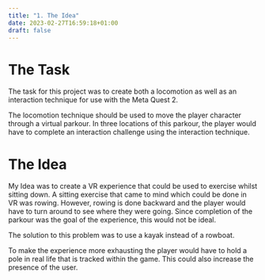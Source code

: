 ```yaml
---
title: "1. The Idea"
date: 2023-02-27T16:59:18+01:00
draft: false
---
```


# The Task
The task for this project was to create both a locomotion as well as an interaction technique for use with the Meta Quest 2.

The locomotion technique should be used to move the player character through a virtual parkour.
In three locations of this parkour, the player would have to complete an interaction challenge using the interaction technique.

# The Idea
My Idea was to create a VR experience that could be used to exercise whilst sitting down.
A sitting exercise that came to mind which could be done in VR was rowing.
However, rowing is done backward and the player would have to turn around to see where they were going.
Since completion of the parkour was the goal of the experience, this would not be ideal.

The solution to this problem was to use a kayak instead of a rowboat.

To make the experience more exhausting the player would have to hold a pole in real life that is tracked within the game.
This could also increase the presence of the user.
